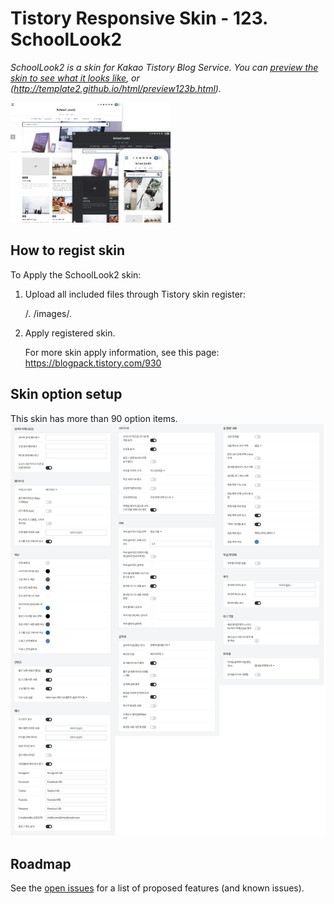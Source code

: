 # Tistory Responsive Skin - 123. SchoolLook2

*SchoolLook2 is a skin for Kakao Tistory Blog Service. You can [preview the skin to see what it looks like](http://template2.github.io/html/preview123a.html), or (http://template2.github.io/html/preview123b.html).*

![Preview of SchoolLook2](preview.jpg)

## How to regist skin

To Apply the SchoolLook2 skin:

1. Upload all included files through Tistory skin register:

    /*.*
    /images/*.*

2. Apply registered skin.

    For more skin apply information, see this page:
    https://blogpack.tistory.com/930

## Skin option setup

This skin has more than 90 option items.
![Options of SchoolLook2](options.jpg)

## Roadmap

See the [open issues](https://github.com/template2/123_SchoolLook2/issues) for a list of proposed features (and known issues).
